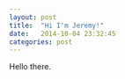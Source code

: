 ```yaml
---
layout: post
title:  "Hi I'm Jeremy!"
date:   2014-10-04 23:32:45
categories: post
---
```


Hello there.